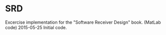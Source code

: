 # SRD
Excercise implementation for the "Software Receiver Design" book. (MatLab code)
2015-05-25 Initial code. 
